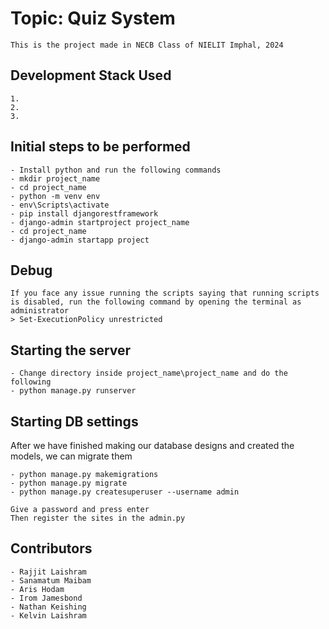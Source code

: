 # Topic: Quiz System

    This is the project made in NECB Class of NIELIT Imphal, 2024

## Development Stack Used

    1.
    2. 
    3. 

## Initial steps to be performed

    - Install python and run the following commands
    - mkdir project_name
    - cd project_name
    - python -m venv env
    - env\Scripts\activate
    - pip install djangorestframework
    - django-admin startproject project_name
    - cd project_name
    - django-admin startapp project

## Debug

    If you face any issue running the scripts saying that running scripts is disabled, run the following command by opening the terminal as administrator
    > Set-ExecutionPolicy unrestricted

## Starting the server

    - Change directory inside project_name\project_name and do the following
    - python manage.py runserver

## Starting DB settings

After we have finished making our database designs and created the models, we can migrate them

    - python manage.py makemigrations
    - python manage.py migrate
    - python manage.py createsuperuser --username admin
    
    Give a password and press enter
    Then register the sites in the admin.py

## Contributors

    - Rajjit Laishram
    - Sanamatum Maibam
    - Aris Hodam
    - Irom Jamesbond 
    - Nathan Keishing
    - Kelvin Laishram
